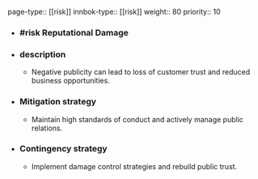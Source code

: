 page-type:: [[risk]]
innbok-type:: [[risk]]
weight:: 80
priority:: 10
- ### #risk Reputational Damage
- ### description
  - Negative publicity can lead to loss of customer trust and reduced business opportunities.
- ### Mitigation strategy
  - Maintain high standards of conduct and actively manage public relations.
- ### Contingency strategy
  - Implement damage control strategies and rebuild public trust.


